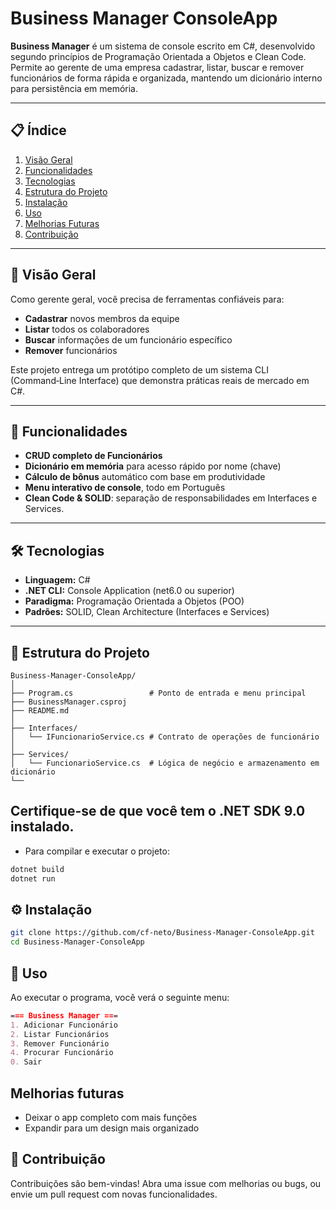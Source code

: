 # Business Manager ConsoleApp

**Business Manager** é um sistema de console escrito em C#, desenvolvido segundo princípios de Programação Orientada a Objetos e Clean Code. Permite ao gerente de uma empresa cadastrar, listar, buscar e remover funcionários de forma rápida e organizada, mantendo um dicionário interno para persistência em memória.

---

## 📋 Índice

1. [Visão Geral](#visão-geral)  
2. [Funcionalidades](#funcionalidades)  
3. [Tecnologias](#tecnologias)  
4. [Estrutura do Projeto](#estrutura-do-projeto)  
5. [Instalação](#instalação)  
6. [Uso](#uso)  
7. [Melhorias Futuras](#melhorias-futuras)  
8. [Contribuição](#contribuição)  

---

## <a name="visão-geral"></a>🎯 Visão Geral

Como gerente geral, você precisa de ferramentas confiáveis para:

- **Cadastrar** novos membros da equipe  
- **Listar** todos os colaboradores  
- **Buscar** informações de um funcionário específico  
- **Remover** funcionários  

Este projeto entrega um protótipo completo de um sistema CLI (Command‑Line Interface) que demonstra práticas reais de mercado em C#.

---

## <a name="funcionalidades"></a>🚀 Funcionalidades

- **CRUD completo de Funcionários**  
- **Dicionário em memória** para acesso rápido por nome (chave)  
- **Cálculo de bônus** automático com base em produtividade  
- **Menu interativo de console**, todo em Português  
- **Clean Code & SOLID**: separação de responsabilidades em Interfaces e Services.

---

## <a name="tecnologias"></a>🛠 Tecnologias

- **Linguagem:** C#  
- **\.NET CLI:** Console Application (net6.0 ou superior)  
- **Paradigma:** Programação Orientada a Objetos (POO)  
- **Padrões:** SOLID, Clean Architecture (Interfaces e Services)  

---

## <a name="estrutura-do-projeto"></a>📂 Estrutura do Projeto

```plaintext
Business-Manager-ConsoleApp/
│
├── Program.cs                 # Ponto de entrada e menu principal
├── BusinessManager.csproj
├── README.md
│
├── Interfaces/
│   └── IFuncionarioService.cs # Contrato de operações de funcionário
│
├── Services/
│   └── FuncionarioService.cs  # Lógica de negócio e armazenamento em dicionário
└──
```

## **Certifique-se de que você tem o .NET SDK 9.0 instalado.**

- Para compilar e executar o projeto:

```bash
dotnet build
dotnet run
```

## <a name="instalação"></a>⚙️ Instalação

```bash
git clone https://github.com/cf-neto/Business-Manager-ConsoleApp.git
cd Business-Manager-ConsoleApp
```

## <a name="uso"></a>🚀 Uso
Ao executar o programa, você verá o seguinte menu:
```markdown
=== Business Manager ===
1. Adicionar Funcionário
2. Listar Funcionários
3. Remover Funcionário
4. Procurar Funcionário
0. Sair
```

## <a name="melhorias-futuras"></a>Melhorias futuras
- Deixar o app completo com mais funções
- Expandir para um design mais organizado

## <a name="contribuição"></a>🤝 Contribuição
Contribuições são bem-vindas!
Abra uma issue com melhorias ou bugs, ou envie um pull request com novas funcionalidades.
